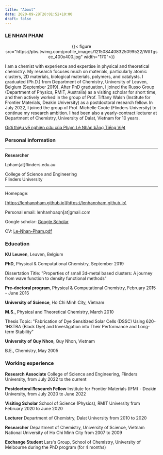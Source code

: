 ```yaml
---
title: "About"
date: 2020-09-28T20:01:52+10:00
draft: false
---
```


### LE NHAN PHAM

<center>{{< figure src="https://pbs.twimg.com/profile_images/1215084408325099522/WtlTgsec_400x400.jpg" width="170">}}</center>

I am a chemist with experience and expertise in physical and theoretical chemistry. My research focuses much on materials, particularly atomic clusters, 2D materials, biological materials,  polymers, and catalysts. I graduated (Ph.D.) from  Department of Chemistry, University of Leuven, Belgium (September 2019). After PhD graduation, I joined the Russo Group (Department of Physics, RMIT,  Australia) as a visiting scholar for short time, and then actively worked in the group of Prof. Tiffany Walsh (Institute for Frontier Materials, Deakin University) as a postdoctoral research fellow. In July 2022, I joined the group of Prof. Michelle Coote (Flinders University) to continue my research ambition. I had been also a yearly-contract lecturer at Department of Chemistry, University of Dalat, Vietnam for 10 years. 

[Giới thiệu về nghiên cứu của Phạm Lê Nhân bằng Tiếng Việt](/vietnamese/ "Click để xem bằng Tiếng Việt")

<!--more-->

### Personal information

---------------------------------- -------------------------------------------------------------

  **Researcher**  	

  l.pham[at]flinders.edu.au

  College of Science and Engineering   
  Flinders University                  

---------------------------------- -------------------------------------------------------------

Homepage:

[https://lenhanpham.github.io](https://lenhanpham.github.io)

Personal email: lenhanhoaqn[at]gmail.com

Google scholar: [Google Scholar](https://scholar.google.com/citations?user=yC7hLR0AAAAJ&hl=en "Google Scholar")

CV: [Le-Nhan-Pham.pdf](https://drive.google.com/file/d/12FOkFJByIS6zgvelCqHtm_DUc9dUcuAn/view "CV")

### Education

**KU Leuven**, Leuven, Belgium

**PhD**, Physical & Computational Chemistry, September 2019

Dissertation Title: "Properties of small 3d-metal based clusters: A
journey from wave function to density functional methods"

**Pre-doctoral program**, Physical & Computational Chemistry, February
2015 - June 2016

**University of Science**, Ho Chi Minh City, Vietnam

**M.S.**, Physical and Theoretical Chemistry, March 2010

Thesis Topic: "Fabrication of Dye Sensitized Solar Cells (DSSC) Using
620-1H3TBA (Black Dye) and Investigation into Their Performance and
Long-term Stability"

**University of Quy Nhon**, Quy Nhon, Vietnam

B.E., Chemistry, May 2005

### Working experience

**Research Associate** College of Science and Engineering, Flinders University,
from July 2022 to the current

**Postdoctoral Research Fellow** Institute for Frontier Materials (IFM) - Deakin
University, from July 2020 to June 2022

**Visiting Scholar** School of Science (Physics), RMIT University from
February 2020 to June 2020

**Lecturer** Department of Chemistry, Dalat University from 2010 to 2020

**Researcher** Department of Chemistry, University of Science, Vietnam
National University of Ho Chi Minh City from 2007 to 2009

**Exchange Student** Lars's Group, School of Chemistry, University of
Melbourne during the PhD program (for 4 months)